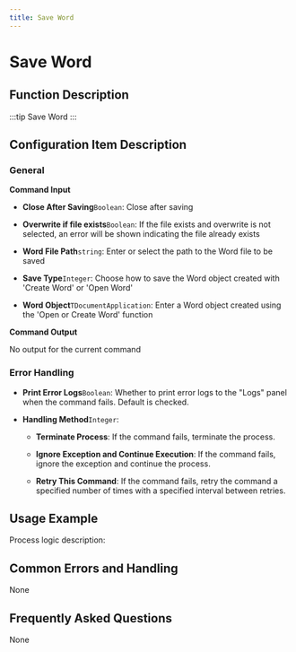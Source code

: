 ```yaml
---
title: Save Word
---
```


# Save Word

## Function Description

:::tip 
Save Word
:::

## Configuration Item Description

### General

**Command Input**

- **Close After Saving**`Boolean`: Close after saving

- **Overwrite if file exists**`Boolean`: If the file exists and overwrite is not selected, an error will be shown indicating the file already exists

- **Word File Path**`string`: Enter or select the path to the Word file to be saved

- **Save Type**`Integer`: Choose how to save the Word object created with 'Create Word' or 'Open Word'

- **Word Object**`TDocumentApplication`: Enter a Word object created using the 'Open or Create Word' function


**Command Output**

No output for the current command


### Error Handling

- **Print Error Logs**`Boolean`: Whether to print error logs to the "Logs" panel when the command fails. Default is checked. 

- **Handling Method**`Integer`:

    - **Terminate Process**: If the command fails, terminate the process.

    - **Ignore Exception and Continue Execution**: If the command fails, ignore the exception and continue the process.

    - **Retry This Command**: If the command fails, retry the command a specified number of times with a specified interval between retries.

## Usage Example

Process logic description:

## Common Errors and Handling

None

## Frequently Asked Questions

None

